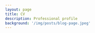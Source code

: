```yaml
---
layout: page
title: CV
description: Professional profile
background: '/img/posts/blog-page.jpeg'
---
```

